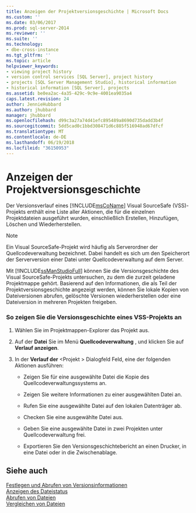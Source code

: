 ```yaml
---
title: Anzeigen der Projektversionsgeschichte | Microsoft Docs
ms.custom: ''
ms.date: 03/06/2017
ms.prod: sql-server-2014
ms.reviewer: ''
ms.suite: ''
ms.technology:
- dbe-cross-instance
ms.tgt_pltfrm: ''
ms.topic: article
helpviewer_keywords:
- viewing project history
- version control services [SQL Server], project history
- projects [SQL Server Management Studio], historical information
- historical information [SQL Server], projects
ms.assetid: be0ea2ac-4a35-429c-9c9e-4001ea9035a4
caps.latest.revision: 24
author: JennieHubbard
ms.author: jhubbard
manager: jhubbard
ms.openlocfilehash: d99c3a27a74d41efc895489a8690d735dadd3b4f
ms.sourcegitcommit: 5dd5cad0c1bbd308471d6c885f516948ad67dfcf
ms.translationtype: MT
ms.contentlocale: de-DE
ms.lasthandoff: 06/19/2018
ms.locfileid: "36150953"
---
```

# <a name="view-project-history"></a>Anzeigen der Projektversionsgeschichte
  Der Versionsverlauf eines [!INCLUDE[msCoName](../includes/msconame-md.md)] Visual SourceSafe (VSS)-Projekts enthält eine Liste aller Aktionen, die für die einzelnen Projektdateien ausgeführt wurden, einschließlich Erstellen, Hinzufügen, Löschen und Wiederherstellen.  
  
> [!NOTE]  
>  Ein Visual SourceSafe-Projekt wird häufig als Serverordner der Quellcodeverwaltung bezeichnet. Dabei handelt es sich um den Speicherort der Serverversion einer Datei unter Quellcodeverwaltung auf dem Server.  
  
 Mit [!INCLUDE[ssManStudioFull](../includes/ssmanstudiofull-md.md)] können Sie die Versionsgeschichte des Visual SourceSafe-Projekts untersuchen, zu dem die zurzeit geladene Projektmappe gehört. Basierend auf den Informationen, die als Teil der Projektversionsgeschichte angezeigt werden, können Sie lokale Kopien von Dateiversionen abrufen, gelöschte Versionen wiederherstellen oder eine Dateiversion in mehreren Projekten freigeben.  
  
### <a name="to-view-the-history-of-a-vss-project"></a>So zeigen Sie die Versionsgeschichte eines VSS-Projekts an  
  
1.  Wählen Sie im Projektmappen-Explorer das Projekt aus.  
  
2.  Auf der **Datei** Sie im Menü **Quellcodeverwaltung** , und klicken Sie auf **Verlauf anzeigen**.  
  
3.  In der **Verlauf der** \<Projekt > Dialogfeld Feld, eine der folgenden Aktionen ausführen:  
  
    -   Zeigen Sie für eine ausgewählte Datei die Kopie des Quellcodeverwaltungssystems an.  
  
    -   Zeigen Sie weitere Informationen zu einer ausgewählten Datei an.  
  
    -   Rufen Sie eine ausgewählte Datei auf den lokalen Datenträger ab.  
  
    -   Checken Sie eine ausgewählte Datei aus.  
  
    -   Geben Sie eine ausgewählte Datei in zwei Projekten unter Quellcodeverwaltung frei.  
  
    -   Exportieren Sie den Versionsgeschichtebericht an einen Drucker, in eine Datei oder in die Zwischenablage.  
  
## <a name="see-also"></a>Siehe auch  
 [Festlegen und Abrufen von Versionsinformationen](../../2014/database-engine/set-and-retrieve-version-information.md)   
 [Anzeigen des Dateistatus](../../2014/database-engine/view-file-status.md)   
 [Abrufen von Dateien](../../2014/database-engine/retrieve-files.md)   
 [Vergleichen von Dateien](../../2014/database-engine/compare-files.md)  
  
  